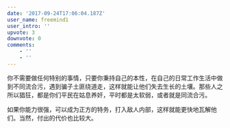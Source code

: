 ```yaml
---
date: '2017-09-24T17:06:04.187Z'
user_name: freemind1
user_intro: ''
upvote: 3
downvote: 0
comments:
    - ''
    - ''
---
```


你不需要做任何特别的事情，只要你秉持自己的本性，在自己的日常工作生活中做到不同流合污，遇到骗子土匪绕道走，这样就能让他们失去生长的土壤。那些人之所以猖狂，都是你们平民在姑息养奸，平时都是太软弱，或者就是同流合污。

如果你能力很强，可以成为正方的特务，打入敌人内部，这样就能更快地瓦解他们。当然，付出的代价也比较大。
